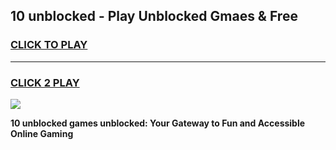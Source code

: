 
## 10 unblocked - Play Unblocked Gmaes & Free
<h3>
<a href="https://news.freeplayer.one?title=10_unblocked&ref=23F">CLICK TO PLAY</a></h3>
<hr>

<h3>
<a href="https://news.freeplayer.one?title=10_unblocked&ref=23F">CLICK 2 PLAY</a>
  
</h3>

<a href="https://news.freeplayer.one?title=10_unblocked&ref=23F/"><img src="https://clearcache.store/games.png"></a>


**10 unblocked games unblocked: Your Gateway to Fun and Accessible Online Gaming**
